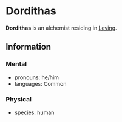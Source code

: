# Dordithas

**Dordithas** is an alchemist residing in [Leving](../leving/leving.md).

## Information

### Mental

- pronouns: he/him
- languages: Common

### Physical

- species: human
